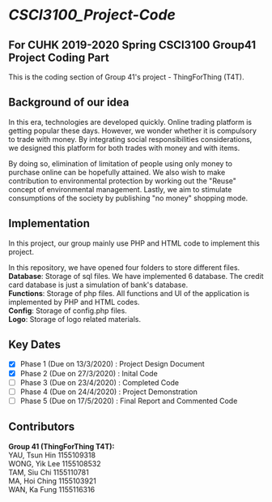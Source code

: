 # *CSCI3100_Project-Code*
## For CUHK 2019-2020 Spring CSCI3100 Group41 Project Coding Part
This is the coding section of Group 41's project - ThingForThing (T4T).

## Background of our idea
In this era, technologies are developed quickly. Online trading platform is getting popular these days.
However, we wonder whether it is compulsory to trade with money. By integrating social responsibilities
considerations, we designed this platform for both trades with money and with items.

By doing so, elimination of limitation of people using only money to purchase online can be hopefully 
attained. We also wish to make contribution to environmental protection by working out the "Reuse" concept
of environmental management. Lastly, we aim to stimulate consumptions of the society by publishing "no
money" shopping mode.

## Implementation
In this project, our group mainly use PHP and HTML code to implement this project.

In this repository, we have opened four folders to store different files.<br/>
**Database**: Storage of sql files. We have implemented 6 database. The credit card database is just a simulation of bank's database.<br/>
**Functions**: Storage of php files. All functions and UI of the application is implemented by PHP and HTML codes.<br/>
**Config**: Storage of config.php files.<br/>
**Logo**: Storage of logo related materials.

## Key Dates
- [x] Phase 1 (Due on 13/3/2020) : Project Design Document<br/>
- [x] Phase 2 (Due on 27/3/2020) : Inital Code<br/>
- [ ] Phase 3 (Due on 23/4/2020) : Completed Code<br/>
- [ ] Phase 4 (Due on 24/4/2020) : Project Demonstration<br/>
- [ ] Phase 5 (Due on 17/5/2020) : Final Report and Commented Code<br/>

## Contributors
**Group 41 (ThingForThing T4T):**<br/>
YAU, Tsun Hin 1155109318<br/>
WONG, Yik Lee 1155108532<br/>
TAM, Siu Chi  1155110781<br/>
MA, Hoi Ching 1155103921<br/>
WAN, Ka Fung  1155116316
